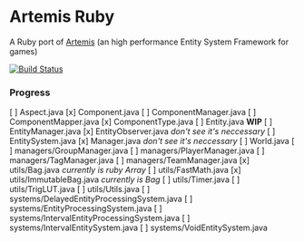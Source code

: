 Artemis Ruby
============

A Ruby port of [Artemis](http://gamadu.com/artemis/) (an high performance Entity System Framework for games)

[![Build Status](https://travis-ci.org/vinova/Artemis-Ruby.png)](https://travis-ci.org/vinova/Artemis-Ruby)

### Progress

[ ] Aspect.java
[x] Component.java
[ ] ComponentManager.java
[ ] ComponentMapper.java
[x] ComponentType.java
[ ] Entity.java **WIP**
[ ] EntityManager.java
[x] EntityObserver.java _don't see it's neccessary_
[ ] EntitySystem.java
[x] Manager.java _don't see it's neccessary_
[ ] World.java
[ ] managers/GroupManager.java
[ ] managers/PlayerManager.java
[ ] managers/TagManager.java
[ ] managers/TeamManager.java
[x] utils/Bag.java _currently is ruby Array_
[ ] utils/FastMath.java
[x] utils/ImmutableBag.java _currently is Bag_
[ ] utils/Timer.java
[ ] utils/TrigLUT.java
[ ] utils/Utils.java
[ ] systems/DelayedEntityProcessingSystem.java
[ ] systems/EntityProcessingSystem.java
[ ] systems/IntervalEntityProcessingSystem.java
[ ] systems/IntervalEntitySystem.java
[ ] systems/VoidEntitySystem.java
